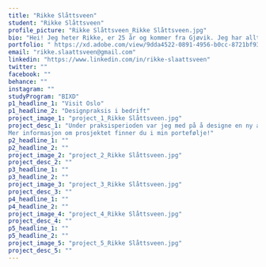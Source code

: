 ```yaml
---
title: "Rikke Slåttsveen"
student: "Rikke Slåttsveen"
profile_picture: "Rikke Slåttsveen_Rikke Slåttsveen.jpg"
bio: "Hei! Jeg heter Rikke, er 25 år og kommer fra Gjøvik. Jeg har alltid vært interessert i design og elsker å være kreativ. Livet blir fort kjedelig hvis man ikke tar i bruk høyre hjernehalvdel, så derfor valgte jeg et studie som gjør at jeg kan utnytte akkurat dette! Etter å ha drevet med kunst siden jeg var liten, så har jeg alltid visst at jeg ville drive med noe kreativt. Derfor passet interaksjonsdesign midt i blinken for meg! Det å kunne skape løsninger som gjør en forskjell, men samtidig ha frihet innenfor design, er noe jeg virkelig har satt pris på med denne studieretningen. Jeg har lært utrolig mye de siste tre årene, og det å kunne designe løsninger som brukere faktisk har behov for har både vært veldig gøy, men også veldig lærerikt."
portfolio: " https://xd.adobe.com/view/9dda4522-0891-4956-b0cc-8721bf933b42-c889/?fullscreen"
email: "rikke.slaattsveen@gmail.com"
linkedin: "https://www.linkedin.com/in/rikke-slaattsveen"
twitter: ""
facebook: ""
behance: ""
instagram: ""
studyProgram: "BIXD"
p1_headline_1: "Visit Oslo"
p1_headline_2: "Designpraksis i bedrift"
project_image_1: "project_1_Rikke Slåttsveen.jpg"
project_desc_1: "Under praksisperioden var jeg med på å designe en ny arrangementskalender for Visit Oslo. Målet med dette prosjektet var å designe en kalender hvor navigeringen skal både være enkel og lett å bruke. Prosjektet er basert på Double Diamond, for å sikre brukervennlighet, og designvalgene er basert på hva brukerne faktisk etterspør. For å kunne kartlegge dette ble det brukt ulike metoder som Desktop Research fra andre liknende nettsider, observasjoner av ulike brukere på den nåværende kalenderen og hvordan de navigerte seg rundt på siden og det ble også laget Personas for å kunne forstå brukernes behov og eventuelle utfordringer. I løpet av dette prosjektet har jeg tilegnet meg mer kunnskap om hvordan det er å jobbe i et tverrfaglig team og smaken av hvordan det er å jobbe som interaksjonsdesigner. 
Mer informasjon om prosjektet finner du i min portefølje!"
p2_headline_1: ""
p2_headline_2: ""
project_image_2: "project_2_Rikke Slåttsveen.jpg"
project_desc_2: ""
p3_headline_1: ""
p3_headline_2: ""
project_image_3: "project_3_Rikke Slåttsveen.jpg"
project_desc_3: ""
p4_headline_1: ""
p4_headline_2: ""
project_image_4: "project_4_Rikke Slåttsveen.jpg"
project_desc_4: ""
p5_headline_1: ""
p5_headline_2: ""
project_image_5: "project_5_Rikke Slåttsveen.jpg"
project_desc_5: ""
---
```

